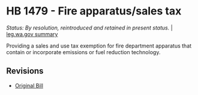 # HB 1479 - Fire apparatus/sales tax
*Status: By resolution, reintroduced and retained in present status.* | [leg.wa.gov summary](https://app.leg.wa.gov/billsummary?BillNumber=1479&Year=2021)

Providing a sales and use tax exemption for fire department apparatus that contain or incorporate emissions or fuel reduction technology.

## Revisions
* [Original Bill](1/)